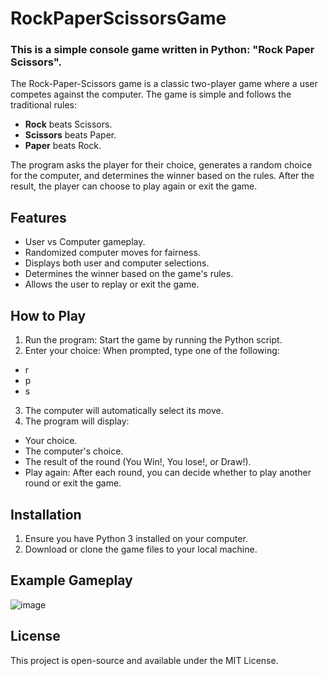 # RockPaperScissorsGame
### This is a simple console game written in Python: "Rock Paper Scissors".

The Rock-Paper-Scissors game is a classic two-player game where a user competes against the computer. The game is simple and follows the traditional rules:
- **Rock** beats Scissors.
- **Scissors** beats Paper.
- **Paper** beats Rock.
  
The program asks the player for their choice, generates a random choice for the computer, and determines the winner based on the rules. After the result, the player can choose to play again or exit the game.

## Features

- User vs Computer gameplay.
- Randomized computer moves for fairness.
- Displays both user and computer selections.
- Determines the winner based on the game's rules.
- Allows the user to replay or exit the game.

## How to Play
1. Run the program: Start the game by running the Python script.
2. Enter your choice: When prompted, type one of the following:
- r
- p
- s
3. The computer will automatically select its move.
4. The program will display:
- Your choice.
- The computer's choice.
- The result of the round (You Win!, You lose!, or Draw!).
- Play again: After each round, you can decide whether to play another round or exit the game.

## Installation
1. Ensure you have Python 3 installed on your computer.
2. Download or clone the game files to your local machine.

## Example Gameplay
![image](https://github.com/user-attachments/assets/712fa38d-4c58-4dd5-9069-7c63a4a33bce)

## License
This project is open-source and available under the MIT License.
